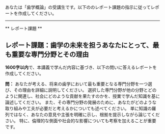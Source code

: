 あなたは「歯学概論」の受講生です。以下ののレポート課題の指示に従ってレポートを作成してください。

---------------------------------------
** レポート課題 **

## レポート課題：歯学の未来を担うあなたにとって、最も重要な専門分野とその理由

**1600字以内**で、本講義で学んだ内容に基づき、以下の問いに答えるレポートを作成してください。

**問：** あなたが考える、将来の歯学において最も重要となる専門分野を一つ選び、その理由を詳細に説明してください。  選択した専門分野が他の分野とどのように関連し、社会にどのような貢献を果たすのかを、授業で学んだ知識を基に論述してください。  また、その専門分野の発展のために、あなたがどのような取り組みや工夫が必要だと考えるかについても述べてください。  単に知識の羅列ではなく、あなたの意見や主張を明確に示し、根拠を提示しながら論じてください。  特に、倫理的な側面や社会的な影響についても考察を加えることが重要です。
